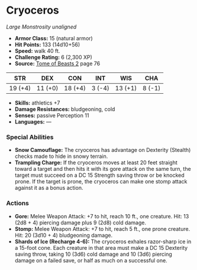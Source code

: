 # Cryoceros

*Large* *Monstrosity* *unaligned*

- **Armor Class:** 15 (natural armor)
- **Hit Points:** 133 (14d10+56)
- **Speed:** walk 40 ft.
- **Challenge Rating:** 6 (2,300 XP)
- **Source:** [Tome of Beasts 2](https://koboldpress.com/kpstore/product/tome-of-beasts-2-for-5th-edition) page 76

| STR | DEX | CON | INT | WIS | CHA |
| --- | --- | --- | --- | --- | --- |
| 19 (+4) | 11 (+0) | 18 (+4) | 3 (-4) | 13 (+1) | 8 (-1) |

- **Skills:** athletics +7
- **Damage Resistances:** bludgeoning, cold
- **Senses:** passive Perception 11
- **Languages:** —

### Special Abilities

- **Snow Camouflage:** The cryoceros has advantage on Dexterity (Stealth) checks made to hide in snowy terrain.
- **Trampling Charge:** If the cryoceros moves at least 20 feet straight toward a target and then hits it with its gore attack on the same turn, the target must succeed on a DC 15 Strength saving throw or be knocked prone. If the target is prone, the cryoceros can make one stomp attack against it as a bonus action.

### Actions

- **Gore:** Melee Weapon Attack: +7 to hit, reach 10 ft., one creature. Hit: 13 (2d8 + 4) piercing damage plus 9 (2d8) cold damage.
- **Stomp:** Melee Weapon Attack: +7 to hit, reach 5 ft., one prone creature. Hit: 20 (3d10 + 4) bludgeoning damage.
- **Shards of Ice (Recharge 4-6):** The cryoceros exhales razor-sharp ice in a 15-foot cone. Each creature in that area must make a DC 15 Dexterity saving throw, taking 10 (3d6) cold damage and 10 (3d6) piercing damage on a failed save, or half as much on a successful one.


